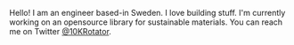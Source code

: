 Hello! I am an engineer based-in Sweden. I love building stuff. I'm currently working on an opensource library for sustainable materials. You can reach me on Twitter [@10KRotator](https://twitter.com/10KRotator). 

<!--
**rcsang/rcsang** is a ✨ _special_ ✨ repository because its `README.md` (this file) appears on your GitHub profile.

Here are some ideas to get you started:

- 🔭 I’m currently working on ...
- 🌱 I’m currently learning ...
- 👯 I’m looking to collaborate on ...
- 🤔 I’m looking for help with ...
- 💬 Ask me about ...
- 📫 How to reach me: ...
- 😄 Pronouns: ...
- ⚡ Fun fact: ...
-->
